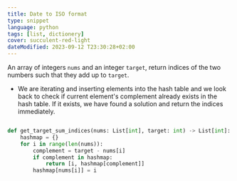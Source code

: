 ```yaml
---
title: Date to ISO format
type: snippet
language: python
tags: [list, dictionery]
cover: succulent-red-light
dateModified: 2023-09-12 T23:30:28+02:00
---
```


An array of integers `nums` and an integer `target`, return indices of the two numbers such that they add up to `target`.

- We are iterating and inserting elements into the hash table and we look back to check if current element's complement already exists in the hash table. If it exists, we have found a solution and return the indices immediately.

```py

def get_target_sum_indices(nums: List[int], target: int) -> List[int]:
    hashmap = {}
    for i in range(len(nums)):
        complement = target - nums[i]
        if complement in hashmap:
            return [i, hashmap[complement]]
        hashmap[nums[i]] = i

```
